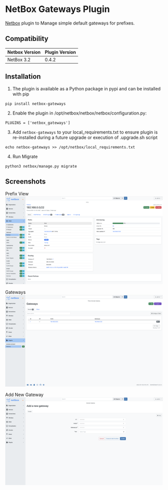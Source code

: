 
# NetBox Gateways Plugin
[Netbox](https://github.com/netbox-community/netbox) plugin  to Manage simple default gateways for prefixes.

## Compatibility

|      Netbox Version       |   Plugin Version    |
|---------------------------|-------|
| NetBox 3.2                | 0.4.2 |

## Installation

1. The plugin is available as a Python package in pypi and can be installed with pip  

```
pip install netbox-gateways
```
2. Enable the plugin in /opt/netbox/netbox/netbox/configuration.py:
```
PLUGINS = ['netbox_gateways']
```

3. Add `netbox-gateways` to your local_requirements.txt to ensure plugin is re-installed during a future upgrade or execution of .upgrade.sh script

```
echo netbox-gateways >> /opt/netbox/local_requirements.txt
```

4. Run Migrate

```
python3 netbox/manage.py migrate
```

## Screenshots

Prefix View
![Prefix View](/docs/images/prefix_view_gw.png)

Gateways
![Gateways](docs/images/gateways_table_view.png)

Add New Gateway
![Add New Gateway](/docs/images/add_new_gw.png)

